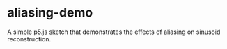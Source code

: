 # aliasing-demo
 A simple p5.js sketch that demonstrates the effects of aliasing on sinusoid reconstruction.

